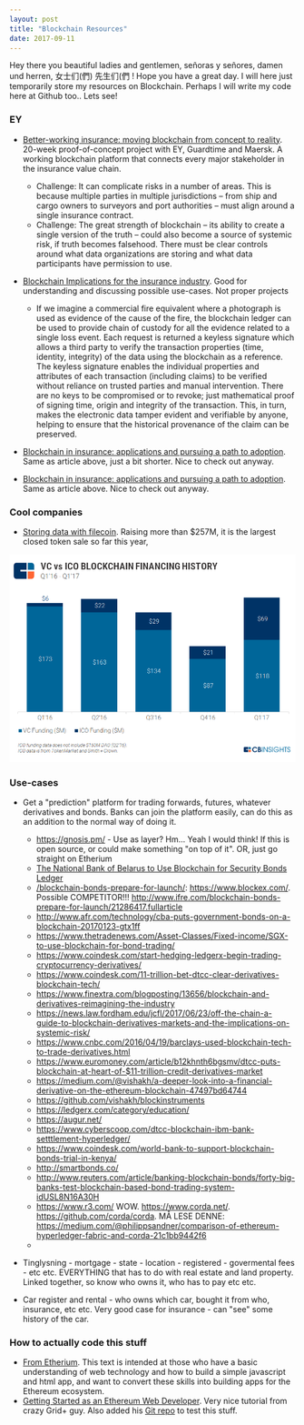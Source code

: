 ```yaml
---
layout: post
title: "Blockchain Resources"
date: 2017-09-11
---
```


Hey there you beautiful ladies and gentlemen, señoras y señores, damen und herren, 女士们(們) 先生们(們 ! Hope you have a great day. 
I will here just temporarily store my resources on Blockchain. Perhaps I will write my code here at Github too.. Lets see!


### EY
* [Better-working
insurance: moving
blockchain from
concept to reality](http://www.ey.com/Publication/vwLUAssets/ey-better-working-insurance-moving-blockchain-from-concept-to-reality/$FILE/ey-better-working-insurance-moving-blockchain-from-concept-to-reality.pdf). 20-week proof-of-concept project with EY, Guardtime and Maersk. A working blockchain platform that connects every major stakeholder in the insurance value chain. 
  * Challenge: It can
complicate risks in a number of areas. This is because
multiple parties in multiple jurisdictions – from ship
and cargo owners to surveyors and port authorities –
must align around a single insurance contract.
  * Challenge: The great strength of blockchain – its ability to create
a single version of the truth – could also become a
source of systemic risk, if truth becomes falsehood.
There must be clear controls around what data
organizations are storing and what data participants
have permission to use.



* [Blockchain Implications for the insurance industry](http://www.ey.com/Publication/vwLUAssets/EY-blockchain-technology-as-a-platform-for-digitization/$FILE/EY-blockchain-technology-as-a-platform-for-digitization.pdf). Good for understanding and discussing possible use-cases. Not proper projects
  * If we imagine a commercial fire equivalent where a photograph is used as evidence of the cause of the fire, the
blockchain ledger can be used to provide chain of custody for all the evidence related to a single loss event.
Each request is returned a keyless signature which allows a third party to verify the transaction properties (time, identity,
integrity) of the data using the blockchain as a reference.
The keyless signature enables the individual properties and attributes of each transaction (including claims) to be verified
without reliance on trusted parties and manual intervention. There are no keys to be compromised or to revoke; just
mathematical proof of signing time, origin and integrity of the transaction. This, in turn, makes the electronic data tamper
evident and verifiable by anyone, helping to ensure that the historical provenance of the claim can be preserved.




* [Blockchain in insurance: applications and pursuing a path to adoption](http://www.ey.com/Publication/vwLUAssets/EY-blockhain-in-insurance/$FILE/EY-blockhain-in-insurance.pdf). Same as article above, just a bit shorter. Nice to check out anyway. 


* [Blockchain in insurance: applications and pursuing a path to adoption](http://www.ey.com/Publication/vwLUAssets/EY-blockhain-in-insurance/$FILE/EY-blockhain-in-insurance.pdf). Same as article above. Nice to check out anyway. 














### Cool companies

* [Storing data with filecoin](https://filecoin.io/). Raising more than $257M, it is the largest closed token sale so far this year,





![center](/figs/2017-09-11-Blockchain-resources/ICOs-vs-VCs.png)


### Use-cases
* Get a "prediction" platform for trading forwards, futures, whatever derivatives and bonds. Banks can join the platform easily, can do this as an addition to the normal way of doing it.  
  * https://gnosis.pm/ - Use as layer? Hm... Yeah I would think! If this is open source, or could make something "on top of it". OR, just go straight on Etherium 
  * [The National Bank of Belarus to Use Blockchain for Security Bonds Ledger](http://forklog.net/the-national-bank-of-belarus-to-use-blockchain-for-security-bonds-ledger/)
  * [/blockchain-bonds-prepare-for-launch/](http://www.ifre.com/blockchain-bonds-prepare-for-launch/21286417.fullarticle): https://www.blockex.com/. Possible COMPETITOR!!! http://www.ifre.com/blockchain-bonds-prepare-for-launch/21286417.fullarticle
  * http://www.afr.com/technology/cba-puts-government-bonds-on-a-blockchain-20170123-gtx1ff
  * https://www.thetradenews.com/Asset-Classes/Fixed-income/SGX-to-use-blockchain-for-bond-trading/
  * https://www.coindesk.com/start-hedging-ledgerx-begin-trading-cryptocurrency-derivatives/
  * https://www.coindesk.com/11-trillion-bet-dtcc-clear-derivatives-blockchain-tech/
  * https://www.finextra.com/blogposting/13656/blockchain-and-derivatives-reimagining-the-industry
  * https://news.law.fordham.edu/jcfl/2017/06/23/off-the-chain-a-guide-to-blockchain-derivatives-markets-and-the-implications-on-systemic-risk/
  * https://www.cnbc.com/2016/04/19/barclays-used-blockchain-tech-to-trade-derivatives.html
  * https://www.euromoney.com/article/b12khnth6bgsmv/dtcc-puts-blockchain-at-heart-of-$11-trillion-credit-derivatives-market
  * https://medium.com/@vishakh/a-deeper-look-into-a-financial-derivative-on-the-ethereum-blockchain-47497bd64744
  * https://github.com/vishakh/blockinstruments
  * https://ledgerx.com/category/education/
  * https://augur.net/
  * https://www.cyberscoop.com/dtcc-blockchain-ibm-bank-setttlement-hyperledger/
  * https://www.coindesk.com/world-bank-to-support-blockchain-bonds-trial-in-kenya/
  * http://smartbonds.co/
  * http://www.reuters.com/article/banking-blockchain-bonds/forty-big-banks-test-blockchain-based-bond-trading-system-idUSL8N16A30H
  * https://www.r3.com/ WOW. https://www.corda.net/. https://github.com/corda/corda. MÅ LESE DENNE: https://medium.com/@philippsandner/comparison-of-ethereum-hyperledger-fabric-and-corda-21c1bb9442f6
  * 



* Tinglysning - mortgage - state - location - registered - govermental fees - etc etc. EVERYTHING that has to do with real estate and land property. Linked together, so know who owns it, who has to pay etc etc.
* Car register and rental - who owns which car, bought it from who, insurance, etc etc. Very good case for insurance - can "see" some history of the car. 




### How to actually code this stuff

* [From Etherium](https://blog.ethereum.org/2016/07/12/build-server-less-applications-mist/). This text is intended at those who have a basic understanding of web technology and how to build a simple javascript and html app, and want to convert these skills into building apps for the Ethereum ecosystem.
* [Getting Started as an Ethereum Web Developer](https://hackernoon.com/getting-started-as-an-ethereum-web-developer-9a2a4ab47baf). Very nice tutorial from crazy Grid+ guy. Also added his [Git repo](https://github.com/alex-miller-0/eth-dev-101) to test this stuff.
